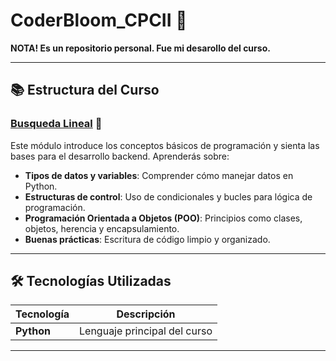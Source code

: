 # CoderBloom_CPCII 🚀

**NOTA! Es un repositorio personal. Fue mi desarollo del curso.**

---

## 📚 Estructura del Curso

### [Busqueda Lineal](https://github.com/StoryChara/CoderBloom_CPCII/blob/main/Busqueda%20Lineal.ipynb) 🧱

Este módulo introduce los conceptos básicos de programación y sienta las bases para el desarrollo backend. Aprenderás sobre:

- **Tipos de datos y variables**: Comprender cómo manejar datos en Python.
- **Estructuras de control**: Uso de condicionales y bucles para lógica de programación.
- **Programación Orientada a Objetos (POO)**: Principios como clases, objetos, herencia y encapsulamiento.
- **Buenas prácticas**: Escritura de código limpio y organizado.

---

## 🛠️ Tecnologías Utilizadas

| **Tecnología**     | **Descripción**                          | 
|---------------------|------------------------------------------|
| **Python**          | Lenguaje principal del curso            |

---
